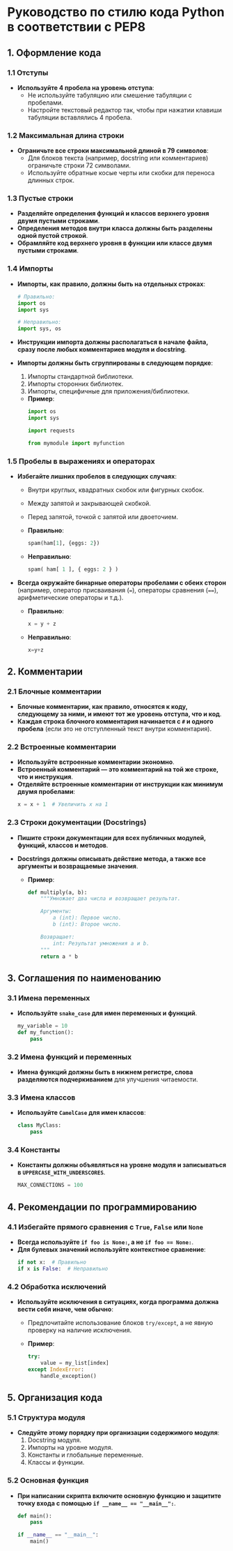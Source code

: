 # Руководство по стилю кода Python в соответствии с PEP8

## 1. Оформление кода

### 1.1 Отступы
- **Используйте 4 пробела на уровень отступа**:
  - Не используйте табуляцию или смешение табуляции с пробелами.
  - Настройте текстовый редактор так, чтобы при нажатии клавиши табуляции вставлялись 4 пробела.

### 1.2 Максимальная длина строки
- **Ограничьте все строки максимальной длиной в 79 символов**:
  - Для блоков текста (например, docstring или комментариев) ограничьте строки 72 символами.
  - Используйте обратные косые черты или скобки для переноса длинных строк.

### 1.3 Пустые строки
- **Разделяйте определения функций и классов верхнего уровня двумя пустыми строками**.
- **Определения методов внутри класса должны быть разделены одной пустой строкой**.
- **Обрамляйте код верхнего уровня в функции или классе двумя пустыми строками**.

### 1.4 Импорты
- **Импорты, как правило, должны быть на отдельных строках**:
  ```python
  # Правильно:
  import os
  import sys

  # Неправильно:
  import sys, os
  ```
- **Инструкции импорта должны располагаться в начале файла, сразу после любых комментариев модуля и docstring**.
- **Импорты должны быть сгруппированы в следующем порядке**:
  1. Импорты стандартной библиотеки.
  2. Импорты сторонних библиотек.
  3. Импорты, специфичные для приложения/библиотеки.

  - **Пример**:
    ```python
    import os
    import sys

    import requests

    from mymodule import myfunction
    ```

### 1.5 Пробелы в выражениях и операторах
- **Избегайте лишних пробелов в следующих случаях**:
  - Внутри круглых, квадратных скобок или фигурных скобок.
  - Между запятой и закрывающей скобкой.
  - Перед запятой, точкой с запятой или двоеточием.

  - **Правильно**:
    ```python
    spam(ham[1], {eggs: 2})
    ```
  - **Неправильно**:
    ```python
    spam( ham[ 1 ], { eggs: 2 } )
    ```

- **Всегда окружайте бинарные операторы пробелами с обеих сторон** (например, оператор присваивания (`=`), операторы сравнения (`==`), арифметические операторы и т.д.).

  - **Правильно**:
    ```python
    x = y + z
    ```
  - **Неправильно**:
    ```python
    x=y+z
    ```

## 2. Комментарии

### 2.1 Блочные комментарии
- **Блочные комментарии, как правило, относятся к коду, следующему за ними, и имеют тот же уровень отступа, что и код**.
- **Каждая строка блочного комментария начинается с `#` и одного пробела** (если это не отступленный текст внутри комментария).

### 2.2 Встроенные комментарии
- **Используйте встроенные комментарии экономно**.
- **Встроенный комментарий — это комментарий на той же строке, что и инструкция**.
- **Отделяйте встроенные комментарии от инструкции как минимум двумя пробелами**:
  ```python
  x = x + 1  # Увеличить x на 1
  ```

### 2.3 Строки документации (Docstrings)
- **Пишите строки документации для всех публичных модулей, функций, классов и методов**.
- **Docstrings должны описывать действие метода, а также все аргументы и возвращаемые значения**.

  - **Пример**:
    ```python
    def multiply(a, b):
        """Умножает два числа и возвращает результат.

        Аргументы:
            a (int): Первое число.
            b (int): Второе число.

        Возвращает:
            int: Результат умножения a и b.
        """
        return a * b
    ```

## 3. Соглашения по наименованию

### 3.1 Имена переменных
- **Используйте `snake_case` для имен переменных и функций**.
  ```python
  my_variable = 10
  def my_function():
      pass
  ```

### 3.2 Имена функций и переменных
- **Имена функций должны быть в нижнем регистре, слова разделяются подчеркиванием** для улучшения читаемости.

### 3.3 Имена классов
- **Используйте `CamelCase` для имен классов**:
  ```python
  class MyClass:
      pass
  ```

### 3.4 Константы
- **Константы должны объявляться на уровне модуля и записываться в `UPPERCASE_WITH_UNDERSCORES`**.
  ```python
  MAX_CONNECTIONS = 100
  ```

## 4. Рекомендации по программированию

### 4.1 Избегайте прямого сравнения с `True`, `False` или `None`
- **Всегда используйте `if foo is None:`, а не `if foo == None:`**.
- **Для булевых значений используйте контекстное сравнение**:
  ```python
  if not x:  # Правильно
  if x is False:  # Неправильно
  ```

### 4.2 Обработка исключений
- **Используйте исключения в ситуациях, когда программа должна вести себя иначе, чем обычно**:
  - Предпочитайте использование блоков `try/except`, а не явную проверку на наличие исключения.

  - **Пример**:
    ```python
    try:
        value = my_list[index]
    except IndexError:
        handle_exception()
    ```

## 5. Организация кода

### 5.1 Структура модуля
- **Следуйте этому порядку при организации содержимого модуля**:
  1. Docstring модуля.
  2. Импорты на уровне модуля.
  3. Константы и глобальные переменные.
  4. Классы и функции.

### 5.2 Основная функция
- **При написании скрипта включите основную функцию и защитите точку входа с помощью `if __name__ == "__main__":`**.
  ```python
  def main():
      pass

  if __name__ == "__main__":
      main()
  ```
